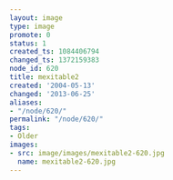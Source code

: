 ```yaml
---
layout: image
type: image
promote: 0
status: 1
created_ts: 1084406794
changed_ts: 1372159383
node_id: 620
title: mexitable2
created: '2004-05-13'
changed: '2013-06-25'
aliases:
- "/node/620/"
permalink: "/node/620/"
tags:
- Older
images:
- src: image/images/mexitable2-620.jpg
  name: mexitable2-620.jpg
---
```


